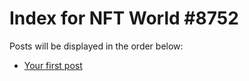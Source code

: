 # Index for NFT World #8752
Posts will be displayed in the order below:

- [Your first post](./001-first.md)

